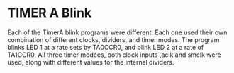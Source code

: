 # TIMER A Blink
Each of the TimerA blink programs were different. Each one used their own combination of different clocks, dividers, and timer modes. The program blinks LED 1 at a rate sets by TA0CCR0, and blink LED 2 at a rate of TA1CCR0. All three timer modees, both clock inputs ,aclk and smclk were used, along with different values for the internal dividers. 
